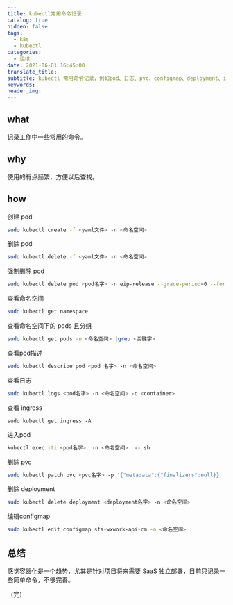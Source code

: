 ```yaml
---
title: kubectl常用命令记录
catalog: true
hidden: false
tags:
  - k8s
  - kubectl
categories:
  - 运维
date: 2021-06-01 16:45:00
translate_title:
subtitle: kubectl 常用命令记录，例如pod、日志、pvc、configmap、deployment、ingress、describe等操作。
keywords:
header_img:
---
```


## what
记录工作中一些常用的命令。

## why
使用的有点频繁，方便以后查找。

## how

创建 pod

```bash
sudo kubectl create -f <yaml文件> -n <命名空间>
```

删除 pod

```bash
sudo kubectl delete -f <yaml文件> -n <命名空间>
```

强制删除 pod

```bash
sudo kubectl delete pod <pod名字> -n eip-release --grace-period=0 --force
```

查看命名空间

```bash
sudo kubectl get namespace
```

查看命名空间下的 pods 且分组

```bash
sudo kubectl get pods -n <命名空间> |grep <关键字>
```

查看pod描述

```bash
sudo kubectl describe pod <pod 名字> -n <命名空间>
```

查看日志

```bash
sudo kubectl logs <pod名字> -n <命名空间> -c <container>
```

查看 ingress

```
sudo kubectl get ingress -A
```

进入pod

```bash
kubectl exec -ti <pod名字>  -n <命名空间>  -- sh
```

删除 pvc

```bash
sudo kubectl patch pvc <pvc名字> -p '{"metadata":{"finalizers":null}}'
```

删除 deployment

```bash
sudo kubectl delete deployment <deployment名字> -n <命名空间>
```

编辑configmap

```bash
sudo kubectl edit configmap sfa-wxwork-api-cm -n <命名空间>
```

## 总结

感觉容器化是一个趋势，尤其是针对项目将来需要 SaaS 独立部署，目前只记录一些简单命令，不够完善。


（完）